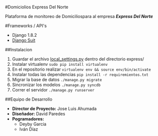 #Domiciolios Express Del Norte

Plataforma de monitoreo de Domiciliospara al empresa ***Express Del Norte***

#Frameworks / API's
- Django 1.8.2
- [Django Suit](http://djangosuit.com/)

##Instalacion

1. Guardar el archivo [local_settings.py](https://gist.github.com/ivajo26/691a3da8d22fa341637c) dentro del directorio express/
2. Instalar virtualenv ```sudo pip install virtualenv```
3. En el repositorio realizar ```virtualenv env && source env/bin/activate```
4. Instalar todas las dependencias ```pip install -r requiremientos.txt```
5. Migrar la base de datos ```./manage.py migrate```
6. Sincronizar los modelos ```./manage.py syncdb```
7. Correr el servidor ```./manage.py runserver```

##Equipo de Desarrollo
- **Director de Proyecto:** Jose Luis Ahumada
- **Diseñador:** David Paredes
- **Pogramadores:**
  - Deyby Garcia
  - Iván Díaz
